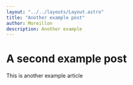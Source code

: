 ```yaml
---
layout: "../../layouts/Layout.astro"
title: "Another example post"
author: Moreillon
description: Another example
---
```


# A second example post

This is another example article
